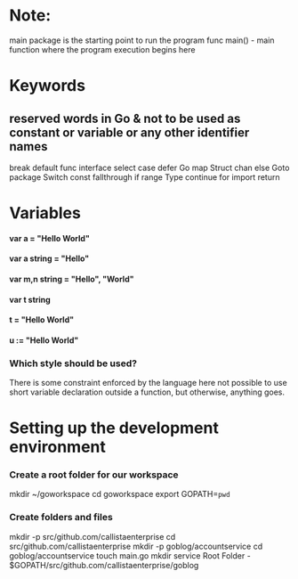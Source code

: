 # Note:

main package is the starting point to run the program
func main() - main function where the program execution begins here

# Keywords

## reserved words in Go & not to be used as constant or variable or any other identifier names
break	default	func	interface	select
case	defer	Go	map	Struct
chan	else	Goto	package	Switch
const	fallthrough	if	range	Type
continue	for	import	return	

# Variables

#### var a = "Hello World"
#### var a string = "Hello"
#### var m,n string = "Hello", "World"
#### var t string
#### t = "Hello World"
#### u := "Hello World"

### Which style should be used?

There is some constraint enforced by the language here
not possible to use short variable declaration outside a function, but otherwise, anything goes.

# Setting up the development environment
### Create a root folder for our workspace

mkdir ~/goworkspace
cd goworkspace
export GOPATH=`pwd`


### Create folders and files

mkdir -p src/github.com/callistaenterprise
cd src/github.com/callistaenterprise
mkdir -p goblog/accountservice
cd goblog/accountservice
touch main.go
mkdir service
Root Folder - $GOPATH/src/github.com/callistaenterprise/goblog
